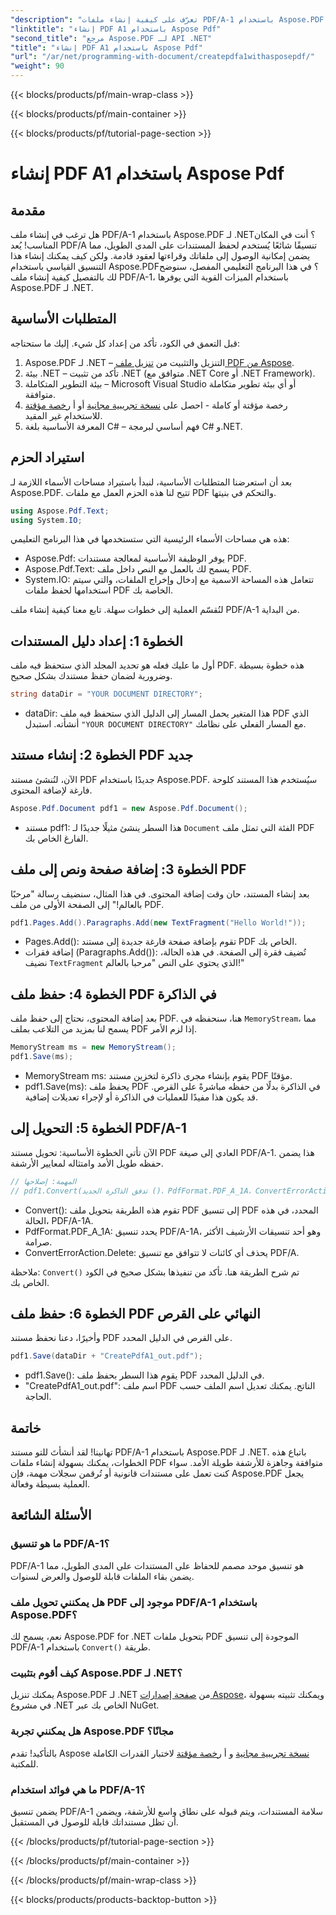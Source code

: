 ```yaml
---
"description": "تعرّف على كيفية إنشاء ملفات PDF/A-1 باستخدام Aspose.PDF لـ .NET في هذا البرنامج التعليمي المفصل. دليل خطوة بخطوة مع أمثلة برمجية وشروحات."
"linktitle": "إنشاء PDF A1 باستخدام Aspose Pdf"
"second_title": "مرجع Aspose.PDF لـ API .NET"
"title": "إنشاء PDF A1 باستخدام Aspose Pdf"
"url": "/ar/net/programming-with-document/createpdfa1withasposepdf/"
"weight": 90
---
```


{{< blocks/products/pf/main-wrap-class >}}

{{< blocks/products/pf/main-container >}}

{{< blocks/products/pf/tutorial-page-section >}}

# إنشاء PDF A1 باستخدام Aspose Pdf

## مقدمة

هل ترغب في إنشاء ملف PDF/A-1 باستخدام Aspose.PDF لـ .NET؟ أنت في المكان المناسب! يُعد PDF/A تنسيقًا شائعًا يُستخدم لحفظ المستندات على المدى الطويل، مما يضمن إمكانية الوصول إلى ملفاتك وقراءتها لعقود قادمة. ولكن كيف يمكنك إنشاء هذا التنسيق القياسي باستخدام Aspose.PDF؟ في هذا البرنامج التعليمي المفصل، سنوضح لك بالتفصيل كيفية إنشاء ملف PDF/A-1، باستخدام الميزات القوية التي يوفرها Aspose.PDF لـ .NET.

## المتطلبات الأساسية

قبل التعمق في الكود، تأكد من إعداد كل شيء. إليك ما ستحتاجه:

1. Aspose.PDF لـ .NET – التنزيل والتثبيت من [تنزيل ملف PDF من Aspose](https://releases.aspose.com/pdf/net/).
2. بيئة .NET – تأكد من تثبيت .NET (متوافق مع .NET Core أو .NET Framework).
3. بيئة التطوير المتكاملة – Microsoft Visual Studio أو أي بيئة تطوير متكاملة متوافقة.
4. رخصة مؤقتة أو كاملة - احصل على [نسخة تجريبية مجانية](https://releases.aspose.com/) أو أ [رخصة مؤقتة](https://purchase.aspose.com/temporary-license/) للاستخدام غير المقيد.
5. المعرفة الأساسية بلغة C# – فهم أساسي لبرمجة C# و.NET.

## استيراد الحزم

بعد أن استعرضنا المتطلبات الأساسية، لنبدأ باستيراد مساحات الأسماء اللازمة لـ Aspose.PDF. تتيح لنا هذه الحزم العمل مع ملفات PDF والتحكم في بنيتها.

```csharp
using Aspose.Pdf.Text;
using System.IO;
```

هذه هي مساحات الأسماء الرئيسية التي ستستخدمها في هذا البرنامج التعليمي:
- Aspose.Pdf: يوفر الوظيفة الأساسية لمعالجة مستندات PDF.
- Aspose.Pdf.Text: يسمح لك بالعمل مع النص داخل ملف PDF.
- System.IO: تتعامل هذه المساحة الاسمية مع إدخال وإخراج الملفات، والتي سيتم استخدامها لحفظ ملفات PDF الخاصة بك.

لنُقسّم العملية إلى خطوات سهلة. تابع معنا كيفية إنشاء ملف PDF/A-1 من البداية.

## الخطوة 1: إعداد دليل المستندات

أول ما عليك فعله هو تحديد المجلد الذي ستحفظ فيه ملف PDF. هذه خطوة بسيطة وضرورية لضمان حفظ مستندك بشكل صحيح.

```csharp
string dataDir = "YOUR DOCUMENT DIRECTORY";
```

- dataDir: هذا المتغير يحمل المسار إلى الدليل الذي ستحفظ فيه ملف PDF الذي أنشأته. استبدل `"YOUR DOCUMENT DIRECTORY"` مع المسار الفعلي على نظامك.

## الخطوة 2: إنشاء مستند PDF جديد

الآن، لنُنشئ مستند PDF جديدًا باستخدام Aspose.PDF. سيُستخدم هذا المستند كلوحة فارغة لإضافة المحتوى.

```csharp
Aspose.Pdf.Document pdf1 = new Aspose.Pdf.Document();
```

- مستند pdf1: هذا السطر ينشئ مثيلًا جديدًا لـ `Document` الفئة التي تمثل ملف PDF الفارغ الخاص بك.

## الخطوة 3: إضافة صفحة ونص إلى ملف PDF

بعد إنشاء المستند، حان وقت إضافة المحتوى. في هذا المثال، سنضيف رسالة "مرحبًا بالعالم!" إلى الصفحة الأولى من ملف PDF.

```csharp
pdf1.Pages.Add().Paragraphs.Add(new TextFragment("Hello World!"));
```

- Pages.Add(): تقوم بإضافة صفحة فارغة جديدة إلى مستند PDF الخاص بك.
- إضافة فقرات (Paragraphs.Add()): تُضيف فقرة إلى الصفحة. في هذه الحالة، نضيف `TextFragment` الذي يحتوي على النص "مرحبا بالعالم!"

## الخطوة 4: حفظ ملف PDF في الذاكرة

بعد إضافة المحتوى، نحتاج إلى حفظ ملف PDF. هنا، سنحفظه في `MemoryStream`، مما يسمح لنا بمزيد من التلاعب بملف PDF إذا لزم الأمر.

```csharp
MemoryStream ms = new MemoryStream();
pdf1.Save(ms);
```

- MemoryStream ms: يقوم بإنشاء مجرى ذاكرة لتخزين مستند PDF مؤقتًا.
- pdf1.Save(ms): يحفظ ملف PDF في الذاكرة بدلًا من حفظه مباشرةً على القرص. قد يكون هذا مفيدًا للعمليات في الذاكرة أو لإجراء تعديلات إضافية.

## الخطوة 5: التحويل إلى PDF/A-1

الآن تأتي الخطوة الأساسية: تحويل مستند PDF العادي إلى صيغة PDF/A-1. هذا يضمن حفظه طويل الأمد وامتثاله لمعايير الأرشفة.

```csharp
// المهمة: إصلاحها
// pdf1.Convert(تدفق الذاكرة الجديد ()، PdfFormat.PDF_A_1A، ConvertErrorAction.Delete)؛
```

- Convert(): تقوم هذه الطريقة بتحويل ملف PDF إلى تنسيق PDF المحدد، في هذه الحالة، PDF/A-1A.
- PdfFormat.PDF_A_1A: يحدد تنسيق PDF/A-1A، وهو أحد تنسيقات الأرشيف الأكثر صرامة.
- ConvertErrorAction.Delete: يحذف أي كائنات لا تتوافق مع تنسيق PDF/A.

ملاحظة: `Convert()` تم شرح الطريقة هنا. تأكد من تنفيذها بشكل صحيح في الكود الخاص بك.

## الخطوة 6: حفظ ملف PDF النهائي على القرص

وأخيرًا، دعنا نحفظ مستند PDF على القرص في الدليل المحدد.

```csharp
pdf1.Save(dataDir + "CreatePdfA1_out.pdf");
```

- pdf1.Save(): يقوم هذا السطر بحفظ ملف PDF في الدليل المحدد.
- "CreatePdfA1_out.pdf": اسم ملف PDF الناتج. يمكنك تعديل اسم الملف حسب الحاجة.

## خاتمة

تهانينا! لقد أنشأتَ للتو مستند PDF/A-1 باستخدام Aspose.PDF لـ .NET. باتباع هذه الخطوات، يمكنك بسهولة إنشاء ملفات PDF متوافقة وجاهزة للأرشفة طويلة الأمد. سواء كنت تعمل على مستندات قانونية أو تُرقمن سجلات مهمة، فإن Aspose.PDF يجعل العملية بسيطة وفعالة.

## الأسئلة الشائعة

### ما هو تنسيق PDF/A-1؟  
PDF/A-1 هو تنسيق موحد مصمم للحفاظ على المستندات على المدى الطويل، مما يضمن بقاء الملفات قابلة للوصول والعرض لسنوات.

### هل يمكنني تحويل ملف PDF موجود إلى PDF/A-1 باستخدام Aspose.PDF؟  
نعم، يسمح لك Aspose.PDF for .NET بتحويل ملفات PDF الموجودة إلى تنسيق PDF/A-1 باستخدام `Convert()` طريقة.

### كيف أقوم بتثبيت Aspose.PDF لـ .NET؟  
يمكنك تنزيل Aspose.PDF لـ .NET من [صفحة إصدارات Aspose](https://releases.aspose.com/pdf/net/)، ويمكنك تثبيته بسهولة في مشروع .NET الخاص بك عبر NuGet.

### هل يمكنني تجربة Aspose.PDF مجانًا؟  
بالتأكيد! تقدم Aspose [نسخة تجريبية مجانية](https://releases.aspose.com/) و أ [رخصة مؤقتة](https://purchase.aspose.com/temporary-license/) لاختبار القدرات الكاملة للمكتبة.

### ما هي فوائد استخدام PDF/A-1؟  
يضمن تنسيق PDF/A-1 سلامة المستندات، ويتم قبوله على نطاق واسع للأرشفة، ويضمن أن تظل مستنداتك قابلة للوصول في المستقبل.

{{< /blocks/products/pf/tutorial-page-section >}}

{{< /blocks/products/pf/main-container >}}

{{< /blocks/products/pf/main-wrap-class >}}

{{< blocks/products/products-backtop-button >}}